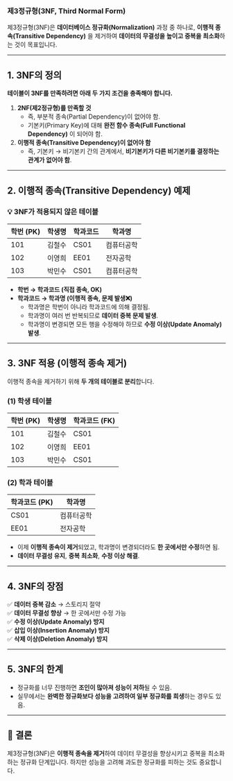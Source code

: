 ### **제3정규형(3NF, Third Normal Form)**
제3정규형(3NF)은 **데이터베이스 정규화(Normalization)** 과정 중 하나로, **이행적 종속(Transitive Dependency)** 을 제거하여 **데이터의 무결성을 높이고 중복을 최소화**하는 것이 목표입니다.

---

## **1. 3NF의 정의**
**테이블이 3NF를 만족하려면 아래 두 가지 조건을 충족해야 합니다.**
1. **2NF(제2정규형)를 만족할 것**
   - 즉, 부분적 종속(Partial Dependency)이 없어야 함.
   - 기본키(Primary Key)에 대해 **완전 함수 종속(Full Functional Dependency)** 이 되어야 함.
2. **이행적 종속(Transitive Dependency)이 없어야 함**
   - 즉, 기본키 → 비기본키 간의 관계에서, **비기본키가 다른 비기본키를 결정하는 관계가 없어야 함**.

---

## **2. 이행적 종속(Transitive Dependency) 예제**
### **💡 3NF가 적용되지 않은 테이블**
| 학번 (PK) | 학생명 | 학과코드 | 학과명 |
|-----------|--------|----------|--------|
| 101       | 김철수  | CS01     | 컴퓨터공학 |
| 102       | 이영희  | EE01     | 전자공학 |
| 103       | 박민수  | CS01     | 컴퓨터공학 |

- **학번 → 학과코드 (직접 종속, OK)**
- **학과코드 → 학과명 (이행적 종속, 문제 발생❌)**  
  - 학과명은 학번이 아니라 학과코드에 의해 결정됨.  
  - 학과명이 여러 번 반복되므로 **데이터 중복 문제 발생**.
  - 학과명이 변경되면 모든 행을 수정해야 하므로 **수정 이상(Update Anomaly) 발생**.

---

## **3. 3NF 적용 (이행적 종속 제거)**
이행적 종속을 제거하기 위해 **두 개의 테이블로 분리**합니다.

### **(1) 학생 테이블**
| 학번 (PK) | 학생명 | 학과코드 (FK) |
|-----------|--------|----------|
| 101       | 김철수  | CS01     |
| 102       | 이영희  | EE01     |
| 103       | 박민수  | CS01     |

### **(2) 학과 테이블**
| 학과코드 (PK) | 학과명 |
|--------------|--------|
| CS01        | 컴퓨터공학 |
| EE01        | 전자공학 |

- 이제 **이행적 종속이 제거**되었고, 학과명이 변경되더라도 **한 곳에서만 수정**하면 됨.
- **데이터 무결성 유지**, **중복 최소화**, **수정 이상 해결**.

---

## **4. 3NF의 장점**
✅ **데이터 중복 감소** → 스토리지 절약  
✅ **데이터 무결성 향상** → 한 곳에서만 수정 가능  
✅ **수정 이상(Update Anomaly) 방지**  
✅ **삽입 이상(Insertion Anomaly) 방지**  
✅ **삭제 이상(Deletion Anomaly) 방지**  

---

## **5. 3NF의 한계**
- 정규화를 너무 진행하면 **조인이 많아져 성능이 저하**될 수 있음.
- 실무에서는 **완벽한 정규화보다 성능을 고려하여 일부 정규화를 희생**하는 경우도 있음.

---

## **📌 결론**
제3정규형(3NF)은 **이행적 종속을 제거**하여 데이터 무결성을 향상시키고 중복을 최소화하는 정규화 단계입니다. 하지만 성능을 고려해 과도한 정규화를 피하는 것도 중요합니다.

